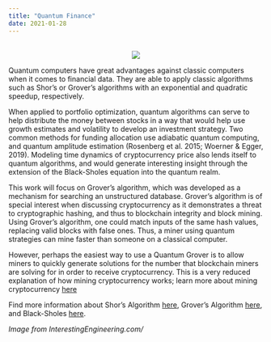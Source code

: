 ```yaml
---
title: "Quantum Finance"
date: 2021-01-28
---
```

<center>
</br>
<img src="https://inteng-storage.s3.amazonaws.com/img/iea/QlO7RVJQw7/sizes/aws-quantum-computing-ie_resize_md.jpg">
</center>

Quantum computers have great advantages against classic computers when it comes to financial data. They are able to apply classic algorithms such as Shor’s or Grover’s algorithms with an exponential and quadratic speedup, respectively.

When applied to portfolio optimization, quantum algorithms can serve to help distribute the money between stocks in a way that would help use growth estimates and volatility to develop an investment strategy. Two common methods for funding allocation use adiabatic quantum computing, and quantum amplitude estimation (Rosenberg et al. 2015; Woerner & Egger, 2019). Modeling time dynamics of cryptocurrency price also lends itself to quantum algorithms, and would generate interesting insight through the extension of the Black-Sholes equation into the quantum realm.

This work will focus on Grover’s algorithm, which was developed as a mechanism for searching an unstructured database. Grover’s algorithm is of special interest when discussing cryptocurrency as it demonstrates a threat to cryptographic hashing, and thus to blockchain integrity and block mining. Using Grover’s algorithm, one could match inputs of the same hash values, replacing valid blocks with false ones. Thus, a miner using quantum strategies can mine faster than someone on a classical computer.

However, perhaps the easiest way to use a Quantum Grover is to allow miners to quickly generate solutions for the number that blockchain miners are solving for in order to receive cryptocurrency. This is a very reduced explanation of how mining cryptocurrency works; learn more about mining cryptocurrency [here](https://wucrypto-project.netlify.app/)

Find more information about Shor’s Algorithm [here](https://wucrypto-project.netlify.app/), Grover’s Algorithm [here](https://wucrypto-project.netlify.app/), and Black-Sholes [here](https://wucrypto-project.netlify.app/).

*Image from InterestingEngineering.com/*
